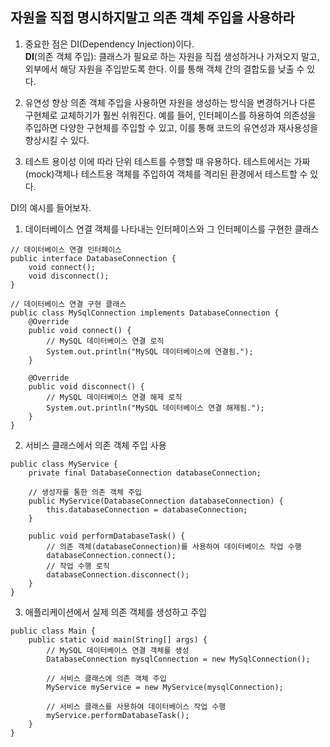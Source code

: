 ## 자원을 직접 명시하지말고 의존 객체 주입을 사용하라

1. 중요한 점은 DI(Dependency Injection)이다.  
**DI**(의존 객체 주입): 클래스가 필요로 하는 자원을 직접 생성하거나 가져오지 말고, 외부에서 해당 자원을 주입받도록 한다. 이를 통해 객체 간의 결합도를 낮출 수 있다.  
  
2. 유연성 향상
의존 객체 주입을 사용하면 자원을 생성하는 방식을 변경하거나 다른 구현체로 교체하기가 훨씬 쉬워진다. 예를 들어, 인터페이스를 하용하여 의존성을 주입하면 다양한 구현체를
주입할 수 있고, 이를 통해 코드의 유연성과 재사용성을 향상시킬 수 있다.

3. 테스트 용이성
이에 따라 단위 테스트를 수행할 때 유용하다.
테스트에서는 가짜(mock)객체나 테스트용 객체를 주입하여 객체를 격리된 환경에서 테스트할 수 있다.
  
  
DI의 예시를 들어보자.  
  
1. 데이터베이스 연결 객체를 나타내는 인터페이스와 그 인터페이스를 구현한 클래스
```
// 데이터베이스 연결 인터페이스
public interface DatabaseConnection {
    void connect();
    void disconnect();
}

// 데이터베이스 연결 구현 클래스
public class MySqlConnection implements DatabaseConnection {
    @Override
    public void connect() {
        // MySQL 데이터베이스 연결 로직
        System.out.println("MySQL 데이터베이스에 연결됨.");
    }

    @Override
    public void disconnect() {
        // MySQL 데이터베이스 연결 해제 로직
        System.out.println("MySQL 데이터베이스 연결 해제됨.");
    }
}
```
  
2. 서비스 클래스에서 의존 객체 주입 사용  
```
public class MyService {
    private final DatabaseConnection databaseConnection;

    // 생성자를 통한 의존 객체 주입
    public MyService(DatabaseConnection databaseConnection) {
        this.databaseConnection = databaseConnection;
    }

    public void performDatabaseTask() {
        // 의존 객체(databaseConnection)를 사용하여 데이터베이스 작업 수행
        databaseConnection.connect();
        // 작업 수행 로직
        databaseConnection.disconnect();
    }
}
```
  
3. 애플리케이션에서 실제 의존 객체를 생성하고 주입  
```
public class Main {
    public static void main(String[] args) {
        // MySQL 데이터베이스 연결 객체를 생성
        DatabaseConnection mysqlConnection = new MySqlConnection();
        
        // 서비스 클래스에 의존 객체 주입
        MyService myService = new MyService(mysqlConnection);
        
        // 서비스 클래스를 사용하여 데이터베이스 작업 수행
        myService.performDatabaseTask();
    }
}
```
